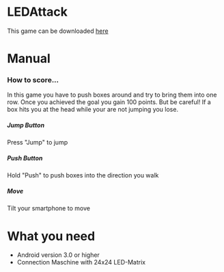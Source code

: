 LEDAttack
=========
This game can be downloaded <a href=https://www.dropbox.com/s/h60yb55agp26v2w/LEDAttack.apk>here </a>

Manual
=========
<h3> How to score... </h3>
In this game you have to push boxes around and try to bring them into one row. Once you achieved the goal you gain 100 points. But be careful! If a box hits you at the head while your are not jumping you lose.
<h5> Jump Button </h5>
Press "Jump" to jump
<h5> Push Button </h5>
Hold "Push" to push boxes into the direction you walk
<h5> Move </h5>
Tilt your smartphone to move

What you need
=========
- Android version 3.0 or higher
- Connection Maschine with 24x24 LED-Matrix